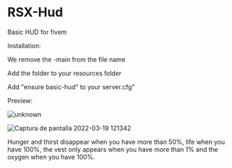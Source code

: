 

# RSX-Hud
Basic HUD for fivem

Installation:
 
  We remove the -main from the file name
 
  Add the folder to your resources folder

  Add "ensure basic-hud" to your server.cfg"
  
  
Preview:

![unknown](https://user-images.githubusercontent.com/101907679/159098599-7903319d-92e8-4c74-bd6a-24c7a2d2dd3f.png)

![Captura de pantalla 2022-03-19 121342](https://user-images.githubusercontent.com/101907679/159118770-7481b8e8-a255-4faa-8e3f-953b91660d43.png)

Hunger and thirst disappear when you have more than 50%, life when you have 100%, the vest only appears when you have more than 1% and the oxygen when you have 100%.
